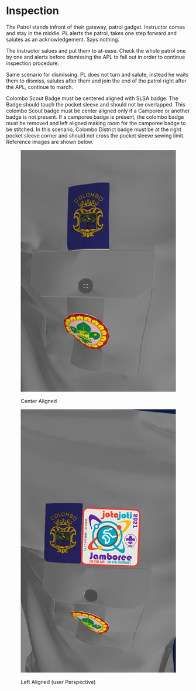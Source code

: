 # Inspection

The Patrol stands infront of their gateway, patrol gadget. Instructor comes and stay in the middle. PL alerts the patrol, takes one step forward and salutes as an acknowledgement. Says nothing.

The instructor salues and put them to at-ease. Check the whole patrol one by one and alerts before dismissing the APL to fall out in order to continue inspection procedure.

Same scenario for dismissing. PL does not turn and salute, instead he waits them to dismiss, salutes after them and join the end of the patrol right after the APL, continue to march.

Colombo Scout Badge must be centered aligned with SLSA badge. The Badge should touch the pocket sleeve and should not be overlapped. This colombo Scout badge must be center aligned only if a Camporee or another badge is not present. If a camporee badge is present, the colombo badge must be removed and left aligned making room for the camporee badge to be stitched. In this scenario, Colombo District badge must be at the right pocket sleeve corner and should not cross the pocket sleeve sewing limit. Reference images are shown below.

&#x20;

<figure><img src="../.gitbook/assets/test2 (2).png" alt=""><figcaption><p>Center Aligned</p></figcaption></figure>

<figure><img src="../.gitbook/assets/jotionly.png" alt=""><figcaption><p>Left Aligned (user Perspective)</p></figcaption></figure>
